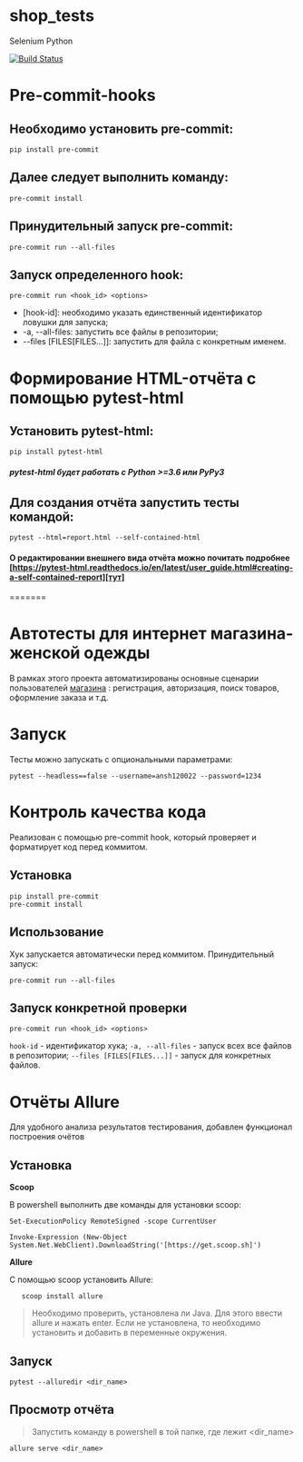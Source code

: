 
# shop_tests

Selenium Python

[![Build Status](https://travis-ci.org/berpress/shop_tests.svg?branch=main)](https://travis-ci.org/berpress/shop_tests)

# **Pre-commit-hooks**

## Необходимо установить pre-commit:

`pip install pre-commit`

## Далее следует выполнить команду:

`pre-commit install`

## Принудительный запуск pre-commit:

`pre-commit run --all-files`

## Запуск определенного hook:

`pre-commit run <hook_id> <options>`

+ [hook-id]: необходимо указать единственный идентификатор ловушки для запуска;
+ -a, --all-files: запустить все файлы в репозитории;
+ --files [FILES[FILES...]]: запустить для файла с конкретным именем.

# **Формирование HTML-отчёта с помощью pytest-html**

## Установить pytest-html:

 `pip install pytest-html`

###### **pytest-html будет работать с Python >=3.6 или PyPy3**

## Для создания отчёта запустить тесты командой:

`pytest --html=report.html --self-contained-html
`

#### **О редактировании внешнего вида отчёта можно почитать подробнее [https://pytest-html.readthedocs.io/en/latest/user_guide.html#creating-a-self-contained-report][тут]**


[тут]: https://pytest-html.readthedocs.io/en/latest/user_guide.html#creating-a-self-contained-report
=======


# Автотесты для интернет магазина-женской одежды

В рамках этого проекта автоматизированы основные сценарии пользователей [магазина](http://automationpractice.com) : регистрация, авторизация, поиск товаров, оформление заказа и т.д.

# Запуск
Тесты можно запускать с опциональными параметрами: 

    pytest --headless==false --username=ansh120022 --password=1234


# Контроль качества кода

Реализован с помощью pre-commit hook, который проверяет и форматирует код перед коммитом.

## Установка

    pip install pre-commit
    pre-commit install

## Использование

Хук запускается автоматически перед коммитом. Принудительный запуск:

    pre-commit run --all-files

## Запуск конкретной проверки

  `pre-commit run <hook_id> <options>` 

`hook-id`  - идентификатор хука;
`-a, --all-files`   - запуск всех все файлов в репозитории;
`--files [FILES[FILES...]]`   - запуск для конкретных файлов.


# Отчёты Allure

Для удобного анализа результатов тестирования, добавлен функционал построения очётов 

## Установка

**Scoop**

В powershell выполнить две команды для установки scoop:

    Set-ExecutionPolicy RemoteSigned -scope CurrentUser
  
    Invoke-Expression (New-Object System.Net.WebClient).DownloadString('[https://get.scoop.sh]')
    
**Allure**

C помощью scoop установить Allure:
 
       scoop install allure

>Необходимо проверить, установлена ли Java. Для этого ввести allure и нажать enter. Если не установлена, то необходимо установить и добавить в переменные окружения.

## Запуск

    pytest --alluredir <dir_name>

## Просмотр отчёта

> Запустить команду в powershell в той папке, где лежит <dir_name>

    allure serve <dir_name>

